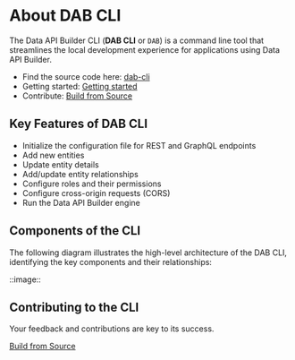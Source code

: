 # About DAB CLI

The Data API Builder CLI (**DAB CLI** or `DAB`) is a command line tool that streamlines the local development experience for applications using Data API Builder.

- Find the source code here: [dab-cli](../../src/Cli)
- Getting started: [Getting started](./getting-started-dab-cli.md)
- Contribute: [Build from Source](../../src/Cli/CONTRIBUTING.md)

## Key Features of DAB CLI

- Initialize the configuration file for REST and GraphQL endpoints
- Add new entities
- Update entity details
- Add/update entity relationships
- Configure roles and their permissions
- Configure cross-origin requests (CORS)
- Run the Data API Builder engine

## Components of the CLI

The following diagram illustrates the high-level architecture of the DAB CLI, identifying the key components and their relationships:

::image::

## Contributing to the CLI

Your feedback and contributions are key to its success.

[Build from Source](../../src/Cli/CONTRIBUTING.md)

